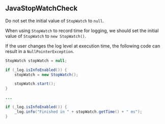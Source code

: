 ## JavaStopWatchCheck

Do not set the initial value of `StopWatch` to `null`.

When using `StopWatch` to record time for logging, we should set the initial value of `StopWatch` to `new StopWatch()`.

If the user changes the log level at execution time, the following code can result in a `NullPointerException`.

```java
StopWatch stopWatch = null;

if (_log.isInfoEnabled()) {
    stopWatch = new StopWatch();

    stopWatch.start();
}

...

if (_log.isInfoEnabled()) {
    _log.info("Finished in " + stopWatch.getTime() + " ms");
}
```